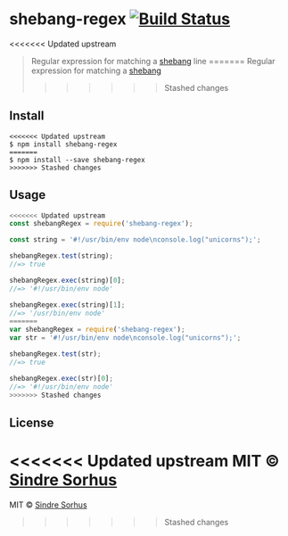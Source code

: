 # shebang-regex [![Build Status](https://travis-ci.org/sindresorhus/shebang-regex.svg?branch=master)](https://travis-ci.org/sindresorhus/shebang-regex)

<<<<<<< Updated upstream
> Regular expression for matching a [shebang](https://en.wikipedia.org/wiki/Shebang_(Unix)) line
=======
> Regular expression for matching a [shebang](https://en.wikipedia.org/wiki/Shebang_(Unix))
>>>>>>> Stashed changes


## Install

```
<<<<<<< Updated upstream
$ npm install shebang-regex
=======
$ npm install --save shebang-regex
>>>>>>> Stashed changes
```


## Usage

```js
<<<<<<< Updated upstream
const shebangRegex = require('shebang-regex');

const string = '#!/usr/bin/env node\nconsole.log("unicorns");';

shebangRegex.test(string);
//=> true

shebangRegex.exec(string)[0];
//=> '#!/usr/bin/env node'

shebangRegex.exec(string)[1];
//=> '/usr/bin/env node'
=======
var shebangRegex = require('shebang-regex');
var str = '#!/usr/bin/env node\nconsole.log("unicorns");';

shebangRegex.test(str);
//=> true

shebangRegex.exec(str)[0];
//=> '#!/usr/bin/env node'
>>>>>>> Stashed changes
```


## License

<<<<<<< Updated upstream
MIT © [Sindre Sorhus](https://sindresorhus.com)
=======
MIT © [Sindre Sorhus](http://sindresorhus.com)
>>>>>>> Stashed changes
